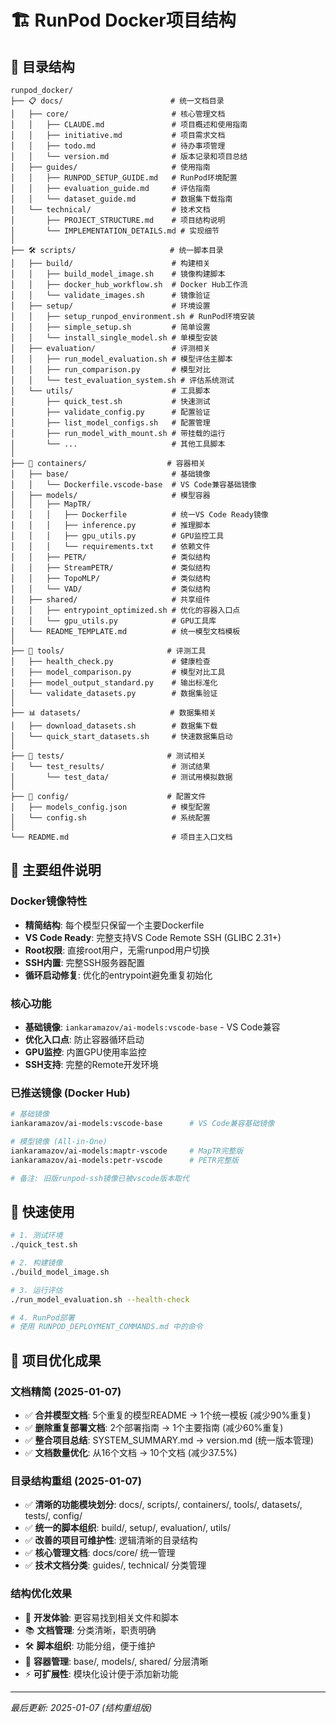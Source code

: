 # 🏗️ RunPod Docker项目结构

## 📂 目录结构

```
runpod_docker/
├── 📋 docs/                        # 统一文档目录
│   ├── core/                       # 核心管理文档
│   │   ├── CLAUDE.md               # 项目概述和使用指南
│   │   ├── initiative.md           # 项目需求文档
│   │   ├── todo.md                 # 待办事项管理
│   │   └── version.md              # 版本记录和项目总结
│   ├── guides/                     # 使用指南
│   │   ├── RUNPOD_SETUP_GUIDE.md   # RunPod环境配置
│   │   ├── evaluation_guide.md     # 评估指南
│   │   └── dataset_guide.md        # 数据集下载指南
│   └── technical/                  # 技术文档
│       ├── PROJECT_STRUCTURE.md    # 项目结构说明
│       └── IMPLEMENTATION_DETAILS.md # 实现细节
│
├── 🛠️ scripts/                     # 统一脚本目录
│   ├── build/                      # 构建相关
│   │   ├── build_model_image.sh    # 镜像构建脚本
│   │   ├── docker_hub_workflow.sh  # Docker Hub工作流
│   │   └── validate_images.sh      # 镜像验证
│   ├── setup/                      # 环境设置
│   │   ├── setup_runpod_environment.sh # RunPod环境安装
│   │   ├── simple_setup.sh         # 简单设置
│   │   └── install_single_model.sh # 单模型安装
│   ├── evaluation/                 # 评测相关
│   │   ├── run_model_evaluation.sh # 模型评估主脚本
│   │   ├── run_comparison.py       # 模型对比
│   │   └── test_evaluation_system.sh # 评估系统测试
│   └── utils/                      # 工具脚本
│       ├── quick_test.sh           # 快速测试
│       ├── validate_config.py      # 配置验证
│       ├── list_model_configs.sh   # 配置管理
│       ├── run_model_with_mount.sh # 带挂载的运行
│       └── ...                     # 其他工具脚本
│
├── 🐳 containers/                  # 容器相关
│   ├── base/                       # 基础镜像
│   │   └── Dockerfile.vscode-base  # VS Code兼容基础镜像
│   ├── models/                     # 模型容器
│   │   ├── MapTR/
│   │   │   ├── Dockerfile          # 统一VS Code Ready镜像
│   │   │   ├── inference.py        # 推理脚本
│   │   │   ├── gpu_utils.py        # GPU监控工具
│   │   │   └── requirements.txt    # 依赖文件
│   │   ├── PETR/                   # 类似结构
│   │   ├── StreamPETR/             # 类似结构
│   │   ├── TopoMLP/                # 类似结构
│   │   └── VAD/                    # 类似结构
│   ├── shared/                     # 共享组件
│   │   ├── entrypoint_optimized.sh # 优化的容器入口点
│   │   └── gpu_utils.py            # GPU工具库
│   └── README_TEMPLATE.md          # 统一模型文档模板
│
├── 🔧 tools/                       # 评测工具
│   ├── health_check.py             # 健康检查
│   ├── model_comparison.py         # 模型对比工具
│   ├── model_output_standard.py    # 输出标准化
│   └── validate_datasets.py        # 数据集验证
│
├── 📊 datasets/                    # 数据集相关
│   ├── download_datasets.sh        # 数据集下载
│   └── quick_start_datasets.sh     # 快速数据集启动
│
├── 🧪 tests/                       # 测试相关
│   └── test_results/               # 测试结果
│       └── test_data/              # 测试用模拟数据
│
├── 📝 config/                      # 配置文件
│   ├── models_config.json          # 模型配置
│   └── config.sh                   # 系统配置
│
└── README.md                       # 项目主入口文档
```

## 🎯 主要组件说明

### Docker镜像特性
- **精简结构**: 每个模型只保留一个主要Dockerfile
- **VS Code Ready**: 完整支持VS Code Remote SSH (GLIBC 2.31+)  
- **Root权限**: 直接root用户，无需runpod用户切换
- **SSH内置**: 完整SSH服务器配置
- **循环启动修复**: 优化的entrypoint避免重复初始化

### 核心功能
- **基础镜像**: `iankaramazov/ai-models:vscode-base` - VS Code兼容
- **优化入口点**: 防止容器循环启动
- **GPU监控**: 内置GPU使用率监控
- **SSH支持**: 完整的Remote开发环境

### 已推送镜像 (Docker Hub)
```bash
# 基础镜像
iankaramazov/ai-models:vscode-base      # VS Code兼容基础镜像

# 模型镜像 (All-in-One)
iankaramazov/ai-models:maptr-vscode     # MapTR完整版
iankaramazov/ai-models:petr-vscode      # PETR完整版

# 备注: 旧版runpod-ssh镜像已被vscode版本取代
```

## 🚀 快速使用

```bash
# 1. 测试环境
./quick_test.sh

# 2. 构建镜像
./build_model_image.sh

# 3. 运行评估
./run_model_evaluation.sh --health-check

# 4. RunPod部署
# 使用 RUNPOD_DEPLOYMENT_COMMANDS.md 中的命令
```

## 📝 项目优化成果

### 文档精简 (2025-01-07)
- ✅ **合并模型文档**: 5个重复的模型README → 1个统一模板 (减少90%重复)
- ✅ **删除重复部署文档**: 2个部署指南 → 1个主要指南 (减少60%重复)
- ✅ **整合项目总结**: SYSTEM_SUMMARY.md → version.md (统一版本管理)
- ✅ **文档数量优化**: 从16个文档 → 10个文档 (减少37.5%)

### 目录结构重组 (2025-01-07)
- ✅ **清晰的功能模块划分**: docs/, scripts/, containers/, tools/, datasets/, tests/, config/
- ✅ **统一的脚本组织**: build/, setup/, evaluation/, utils/
- ✅ **改善的项目可维护性**: 逻辑清晰的目录结构
- ✅ **核心管理文档**: docs/core/ 统一管理
- ✅ **技术文档分类**: guides/, technical/ 分类管理

### 结构优化效果
- 🔧 **开发体验**: 更容易找到相关文件和脚本
- 📚 **文档管理**: 分类清晰，职责明确
- 🛠️ **脚本组织**: 功能分组，便于维护
- 🐳 **容器管理**: base/, models/, shared/ 分层清晰
- ⚡ **可扩展性**: 模块化设计便于添加新功能

---
*最后更新: 2025-01-07 (结构重组版)*